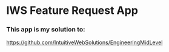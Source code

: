 # IWS Feature Request App

### This app is my solution to:

https://github.com/IntuitiveWebSolutions/EngineeringMidLevel
